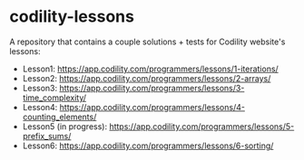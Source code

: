 # codility-lessons

A repository that contains a couple solutions + tests for Codility website's lessons:
- Lesson1: https://app.codility.com/programmers/lessons/1-iterations/
- Lesson2: https://app.codility.com/programmers/lessons/2-arrays/
- Lesson3: https://app.codility.com/programmers/lessons/3-time_complexity/
- Lesson4: https://app.codility.com/programmers/lessons/4-counting_elements/
- Lesson5 (in progress): https://app.codility.com/programmers/lessons/5-prefix_sums/
- Lesson6: https://app.codility.com/programmers/lessons/6-sorting/
